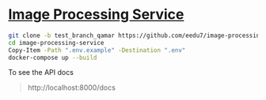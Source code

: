 # [Image Processing Service](https://roadmap.sh/projects/image-processing-service)

```bash
git clone -b test_branch_qamar https://github.com/eedu7/image-processing-service.git
cd image-processing-service
Copy-Item -Path ".env.example" -Destination ".env"
docker-compose up --build
```

To see the API docs
> http://localhost:8000/docs
